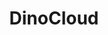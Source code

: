 ---
facebook: https://facebook.com/dinocloudcons
instagram: https://instagram.com/dinocloud_
linkedin: https://linkedin.com/company/dinocloud
logohandle: dinocloudco
sort: dinocloud
title: DinoCloud
twitter: https://x.com/dinocloud_
website: https://dinocloud.co/
youtube: https://youtube.com/channel/UCYFraOippcCbr3C4R31JVxg
---